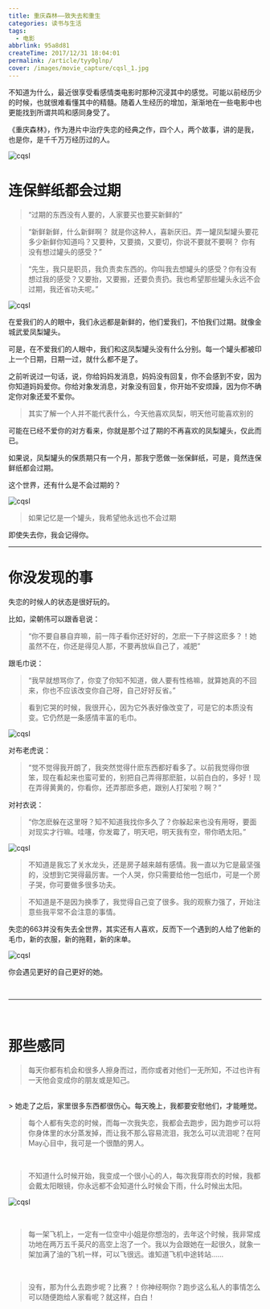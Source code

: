 ```yaml
---
title: 重庆森林——致失去和重生
categories: 读书与生活
tags:
  - 电影
abbrlink: 95a8d81
createTime: 2017/12/31 18:04:01
permalink: /article/tyy0glnp/
cover: /images/movie_capture/cqsl_1.jpg
---
```


不知道为什么，最近很享受看感情类电影时那种沉浸其中的感觉。可能以前经历少的时候，也就很难看懂其中的精髓。随着人生经历的增加，渐渐地在一些电影中也更能找到所谓共鸣和感同身受了。

《重庆森林》，作为港片中治疗失恋的经典之作，四个人，两个故事，讲的是我，也是你，是千千万万经历过的人。

<!-- more -->

![cqsl](/images/movie_capture/cqsl_1.jpg)





# 连保鲜纸都会过期

> “过期的东西没有人要的，人家要买也要买新鲜的”

> “新鲜新鲜，什么新鲜啊？ 就是你这种人，喜新厌旧。弄一罐凤梨罐头要花多少新鲜你知道吗？又要种，又要摘，又要切，你说不要就不要啊？ 你有没有想过罐头的感受？”

> “先生，我只是职员，我负责卖东西的。你叫我去想罐头的感受？你有没有想过我的感受？又要抬，又要搬，还要负责扔。我也希望那些罐头永远不会过期，我还省功夫呢。”

![cqsl](/images/movie_capture/cqsl_2.jpg)

在爱我们的人的眼中，我们永远都是新鲜的，他们爱我们，不怕我们过期。就像金城武爱凤梨罐头。

可是，在不爱我们的人眼中，我们和这凤梨罐头没有什么分别。每一个罐头都被印上一个日期，日期一过，就什么都不是了。

之前听说过一句话，说，你给妈妈发消息，妈妈没有回复，你不会感到不安，因为你知道妈妈爱你。你给对象发消息，对象没有回复，你开始不安烦躁，因为你不确定你对象还爱不爱你。

> 其实了解一个人并不能代表什么，今天他喜欢凤梨，明天他可能喜欢别的

可能在已经不爱你的对方看来，你就是那个过了期的不再喜欢的凤梨罐头，仅此而已。

如果说，凤梨罐头的保质期只有一个月，那我宁愿做一张保鲜纸，可是，竟然连保鲜纸都会过期。

这个世界，还有什么是不会过期的？

![cqsl](/images/movie_capture/cqsl_3.jpg)

> 如果记忆是一个罐头，我希望他永远也不会过期

即使失去你，我会记得你。

---


# 你没发现的事

失恋的时候人的状态是很好玩的。

比如，梁朝伟可以跟香皂说：

> “你不要自暴自弃嘛，前一阵子看你还好好的，怎麽一下子胖这麽多？！她虽然不在，你还是得见人那，不要再放纵自己了，减肥”

跟毛巾说：

> “我早就想骂你了，你变了你知不知道，做人要有性格嘛，就算她真的不回来，你也不应该改变你自己呀，自己好好反省。”

> 看到它哭的时候，我很开心，因为它外表好像改变了，可是它的本质没有变。它仍然是一条感情丰富的毛巾。

![cqsl](/images/movie_capture/cqsl_7.jpg)

对布老虎说：

> “觉不觉得我开朗了，我突然觉得什麽东西都好看多了。以前我觉得你很笨，现在看起来也蛮可爱的，别把自己弄得那麽脏，以前白白的，多好！现在弄得黄黄的，你看你，还弄那麽多疤，跟别人打架啦？啊？”

对衬衣说：

> “你怎麽躲在这里呀？知不知道我找你多久了？你躲起来也没有用呀，要面对现实才行嘛。哇噻，你发霉了，明天吧，明天我有空，带你晒太阳。”

![cqsl](/images/movie_capture/cqsl_5.jpg)

> 不知道是我忘了关水龙头，还是房子越来越有感情。我一直以为它是最坚强的，没想到它哭得最厉害。一个人哭，你只需要给他一包纸巾，可是一个房子哭，你可要做多很多功夫。

> 不知道是不是因为换季了，我觉得自己变了很多。我的观察力强了，开始注意些我平常不会注意的事情。

失恋的663并没有失去全世界，其实还有人喜欢，反而下一个遇到的人给了他新的毛巾，新的衣服，新的拖鞋，新的床单。


![cqsl](/images/movie_capture/cqsl_4.jpg)

你会遇见更好的自己更好的她。

<br />

---

<br />

# 那些感同

> 每天你都有机会和很多人擦身而过，而你或者对他们一无所知，不过也许有一天他会变成你的朋友或是知己。

<br />
> 她走了之后，家里很多东西都很伤心。每天晚上，我都要安慰他们，才能睡觉。

<br />

> 每个人都有失恋的时候，而每一次我失恋，我都会去跑步，因为跑步可以将你身体里的水分蒸发掉，而让我不那么容易流泪，我怎么可以流泪呢？在阿May心目中，我可是一个很酷的男人。

<br />

> 不知道什么时候开始，我变成一个很小心的人，每次我穿雨衣的时候，我都会戴太阳眼镜，你永远都不会知道什么时候会下雨，什么时候出太阳。

![cqsl](/images/movie_capture/cqsl_6.jpg)

<br />

> 每一架飞机上，一定有一位空中小姐是你想泡的，去年这个时候，我非常成功地在两万五千英尺的高空上泡了一个。我以为会跟她在一起很久，就象一架加满了油的飞机一样，可以飞很远。谁知道飞机中途转站……

<br />

> 没有，那为什么去跑步呢？比赛？！你神经啊你？跑步这么私人的事情怎么可以随便跑给人家看呢？就这样，白白！
